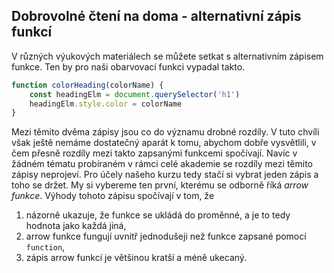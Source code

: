 ## Dobrovolné čtení na doma - alternativní zápis funkcí

V různých výukových materiálech se můžete setkat s alternativním zápisem funkce. Ten by pro naši obarvovací funkci vypadal takto.

```js
function colorHeading(colorName) {
	const headingElm = document.querySelector('h1')
	headingElm.style.color = colorName
}
```

Mezi těmito dvěma zápisy jsou co do významu drobné rozdíly. V tuto chvíli však ještě nemáme dostatečný aparát k tomu, abychom dobře vysvětlili, v čem přesně rozdíly mezi takto zapsanými funkcemi spočívají. Navíc v žádném tématu probíraném v rámci celé akademie se rozdíly mezi těmito zápisy neprojeví. Pro účely našeho kurzu tedy stačí si vybrat jeden zápis a toho se držet. My si vybereme ten první, kterému se odborně říká _arrow funkce_. Výhody tohoto zápisu spočívají v tom, že

1. názorně ukazuje, že funkce se ukládá do proměnné, a je to tedy hodnota jako každá jiná,
2. arrow funkce fungují uvnitř jednodušeji než funkce zapsané pomocí `function`,
3. zápis arrow funkcí je většinou kratší a méně ukecaný.
